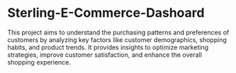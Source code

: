 # Sterling-E-Commerce-Dashoard
This project aims to understand the purchasing patterns and preferences of customers by analyzing key factors like customer demographics, shopping habits, and product trends. It provides insights to optimize marketing strategies, improve customer satisfaction, and enhance the overall shopping experience.
